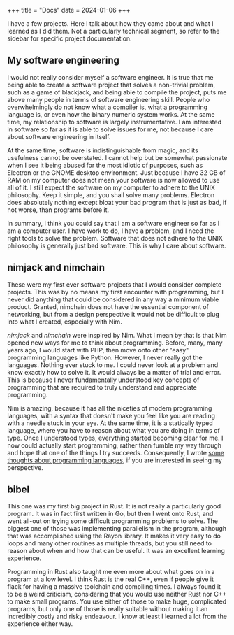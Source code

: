 +++
title = "Docs"
date = 2024-01-06
+++

I have a few projects. Here I talk about how they came about and what I learned
as I did them. Not a particularly technical segment, so refer to the sidebar
for specific project documentation.

## My software engineering

I would not really consider myself a software engineer. It is true that me
being able to create a software project that solves a non-trivial problem, such
as a game of blackjack, and being able to compile the project, puts me above
many people in terms of software engineering skill. People who overwhelmingly
do not know what a compiler is, what a programming language is, or even how the
binary numeric system works. At the same time, my relationship to software is
largely instrumentative. I am interested in software so far as it is able to
solve issues for me, not because I care about software engineering in itself.

At the same time, software is indistinguishable from magic, and its usefulness
cannot be overstated. I cannot help but be somewhat passionate when I see it
being abused for the most idiotic of purposes, such as Electron or the GNOME
desktop environment. Just because I have 32 GB of RAM on my computer does not
mean your software is now allowed to use all of it. I still expect the software
on my computer to adhere to the UNIX philosophy. Keep it simple, and you shall
solve many problems. Electron does absolutely nothing except bloat your bad
program that is just as bad, if not worse, than programs before it.

In summary, I think you could say that I am a software engineer so far as I am
a computer user. I have work to do, I have a problem, and I need the right
tools to solve the problem. Software that does not adhere to the UNIX
philosophy is generally just bad software. This is why I care about software.

## nimjack and nimchain

These were my first ever software projects that I would consider complete
projects. This was by no means my first encounter with programming, but I never
did anything that could be considered in any way a minimum viable product.
Granted, nimchain does not have the essential component of networking, but from
a design perspective it would not be difficult to plug into what I created,
especially with Nim.

*nimjack* and *nimchain* were inspired by Nim. What I mean by that is that Nim
opened new ways for me to think about programming. Before, many, many years
ago, I would start with PHP, then move onto other "easy" programming languages
like Python. However, I never really got the languages. Nothing ever stuck to
me. I could never look at a problem and know exactly how to solve it. It would
always be a matter of trial and error. This is because I never fundamentally
understood key concepts of programming that are required to truly understand
and appreciate programming.

Nim is amazing, because it has all the niceties of modern programming
languages, with a syntax that doesn't make you feel like you are reading with a
needle stuck in your eye. At the same time, it is a statically typed language,
where you have to reason about what you are doing in terms of type. Once I
understood types, everything started becoming clear for me. I now could
actually start programming, rather than fumble my way through and hope that one
of the things I try succeeds. Consequently, I wrote [some thoughts about
programming languages](https://maxwelljensen.no/programming-langs/), if you are
interested in seeing my perspective.

## bibel

This one was my first big project in Rust. It is not really a particularly good
program. It was in fact first written in Go, but then I went onto Rust, and
went all-out on trying some difficult programming problems to solve. The
biggest one of those was implementing parallelism in the program, although that
was accomplished using the Rayon library. It makes it very easy to do loops and
many other routines as multiple threads, but you still need to reason about
when and how that can be useful. It was an excellent learning experience.

Programming in Rust also taught me even more about what goes on in a program at
a low level. I think Rust is the real C++, even if people give it flack for
having a massive toolchain and compiling times. I always found it to be a weird
criticism, considering that you would use neither Rust nor C++ to make small
programs. You use either of those to make huge, complicated programs, but only
one of those is really suitable without making it an incredibly costly and
risky endeavour. I know at least I learned a lot from the experience either
way.
